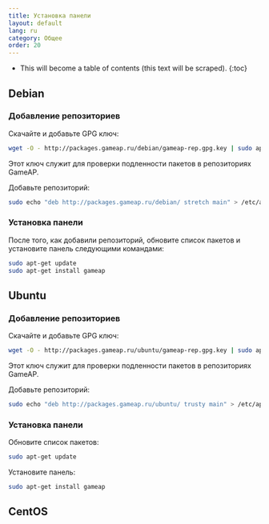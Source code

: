 ```yaml
---
title: Установка панели
layout: default
lang: ru
category: Общее
order: 20
---
```


* This will become a table of contents (this text will be scraped).
{:toc}

## Debian

### Добавление репозиториев

Скачайте и добавьте GPG ключ:
```bash
wget -O - http://packages.gameap.ru/debian/gameap-rep.gpg.key | sudo apt-key add -
```

Этот ключ служит для проверки подленности пакетов в репозиториях GameAP.


Добавьте репозиторий:
```bash
sudo echo "deb http://packages.gameap.ru/debian/ stretch main" > /etc/apt/sources.list.d/gameap.list
```

### Установка панели

После того, как добавили репозиторий, обновите список пакетов и установите панель следующими командами:

```bash
sudo apt-get update
sudo apt-get install gameap
```

## Ubuntu

### Добавление репозиториев

Скачайте и добавьте GPG ключ:
```bash
wget -O - http://packages.gameap.ru/ubuntu/gameap-rep.gpg.key | sudo apt-key add -
```

Этот ключ служит для проверки подленности пакетов в репозиториях GameAP.


Добавьте репозиторий:
```bash
sudo echo "deb http://packages.gameap.ru/ubuntu/ trusty main" > /etc/apt/sources.list.d/gameap.list
```

### Установка панели

Обновите список пакетов:

```bash
sudo apt-get update
```

Установите панель:

```bash
sudo apt-get install gameap
```

## CentOS

